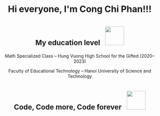 <h1 align="center">Hi everyone, I'm Cong Chi Phan!!!</h1>

<h1 align="center">
  <span style="font-size: 0.8em; "><strong> My education level</strong></span>
  <img src="https://media0.giphy.com/media/v1.Y2lkPTc5MGI3NjExd3N0MGtyaGhoY3N6dnM0bzlhb3N6OG85ZWQxdTZxcm55czU1NDF0aiZlcD12MV9pbnRlcm5hbF9naWZfYnlfaWQmY3Q9Zw/fhAwk4DnqNgw8/giphy.gif" width="60" style="margin-left: 10px;">
</h1>
<p align="center">Math Specialized Class – Hung Vuong High School for the Gifted (2020–2023)</p>
<p align="center">Faculty of Educational Technology – Hanoi University of Science and Technology</p>

<h1 align="center">
  <span style="font-size: 0.8em; "><strong> Code, Code more, Code forever</strong></span>
  <img src="https://media.giphy.com/media/v1.Y2lkPWVjZjA1ZTQ3bDZvbmFhZjJ0ODVhOXc0ZGwyang3cm4zNGpwdjQ3NmN6cGp3b2NlayZlcD12MV9naWZzX3NlYXJjaCZjdD1n/2IudUHdI075HL02Pkk/giphy.gif" width="60" style="margin-left: 10px;">
</h1>

